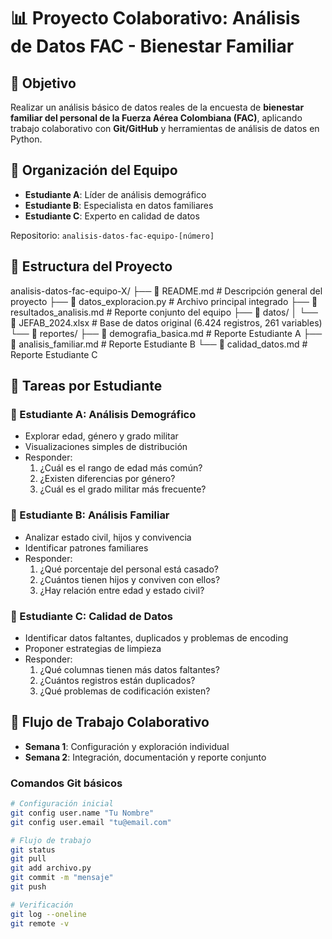 # 📊 Proyecto Colaborativo: Análisis de Datos FAC - Bienestar Familiar

## 🎯 Objetivo
Realizar un análisis básico de datos reales de la encuesta de **bienestar familiar del personal de la Fuerza Aérea Colombiana (FAC)**, aplicando trabajo colaborativo con **Git/GitHub** y herramientas de análisis de datos en Python.

## 👥 Organización del Equipo
- **Estudiante A**: Líder de análisis demográfico  
- **Estudiante B**: Especialista en datos familiares  
- **Estudiante C**: Experto en calidad de datos  

Repositorio: `analisis-datos-fac-equipo-[número]`

## 📂 Estructura del Proyecto
analisis-datos-fac-equipo-X/
├── 📄 README.md # Descripción general del proyecto
├── 📄 datos_exploracion.py # Archivo principal integrado
├── 📄 resultados_analisis.md # Reporte conjunto del equipo
├── 📁 datos/
│ └── 📄 JEFAB_2024.xlsx # Base de datos original (6.424 registros, 261 variables)
└── 📁 reportes/
├── 📄 demografia_basica.md # Reporte Estudiante A
├── 📄 analisis_familiar.md # Reporte Estudiante B
└── 📄 calidad_datos.md # Reporte Estudiante C

## 🚀 Tareas por Estudiante
### 👤 Estudiante A: Análisis Demográfico
- Explorar edad, género y grado militar  
- Visualizaciones simples de distribución  
- Responder:
  1. ¿Cuál es el rango de edad más común?  
  2. ¿Existen diferencias por género?  
  3. ¿Cuál es el grado militar más frecuente?  

### 👤 Estudiante B: Análisis Familiar
- Analizar estado civil, hijos y convivencia  
- Identificar patrones familiares  
- Responder:  
  1. ¿Qué porcentaje del personal está casado?  
  2. ¿Cuántos tienen hijos y conviven con ellos?  
  3. ¿Hay relación entre edad y estado civil?  

### 👤 Estudiante C: Calidad de Datos
- Identificar datos faltantes, duplicados y problemas de encoding  
- Proponer estrategias de limpieza  
- Responder:  
  1. ¿Qué columnas tienen más datos faltantes?  
  2. ¿Cuántos registros están duplicados?  
  3. ¿Qué problemas de codificación existen?  

## 🔄 Flujo de Trabajo Colaborativo
- **Semana 1**: Configuración y exploración individual  
- **Semana 2**: Integración, documentación y reporte conjunto  

### Comandos Git básicos
```bash
# Configuración inicial
git config user.name "Tu Nombre"
git config user.email "tu@email.com"

# Flujo de trabajo
git status
git pull
git add archivo.py
git commit -m "mensaje"
git push

# Verificación
git log --oneline
git remote -v
